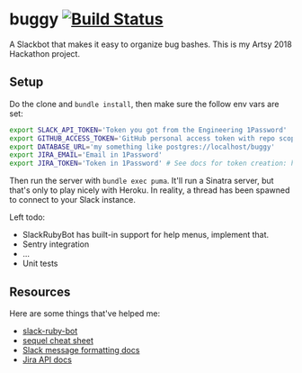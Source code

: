 # buggy [![Build Status](https://travis-ci.org/ashfurrow/buggy.svg?branch=master)](https://travis-ci.org/ashfurrow/buggy)

A Slackbot that makes it easy to organize bug bashes. This is my Artsy 2018 Hackathon project.

## Setup

Do the clone and `bundle install`, then make sure the follow env vars are set:

```sh
export SLACK_API_TOKEN='Token you got from the Engineering 1Password'
export GITHUB_ACCESS_TOKEN='GitHub personal access token with repo scope'
export DATABASE_URL='my something like postgres://localhost/buggy'
export JIRA_EMAIL='Email in 1Password'
export JIRA_TOKEN='Token in 1Password' # See docs for token creation: https://confluence.atlassian.com/cloud/api-tokens-938839638.html
```

Then run the server with `bundle exec puma`. It'll run a Sinatra server, but that's only to play nicely with Heroku. In reality, a thread has been spawned to connect to your Slack instance.

Left todo:

- SlackRubyBot has built-in support for help menus, implement that.
- Sentry integration
- ...
- Unit tests

## Resources

Here are some things that've helped me:

- [slack-ruby-bot](https://github.com/slack-ruby/slack-ruby-bot)
- [sequel cheat sheet](https://github.com/jeremyevans/sequel/blob/master/doc/cheat_sheet.rdoc)
- [Slack message formatting docs](https://api.slack.com/docs/message-formatting)
- [Jira API docs](https://docs.atlassian.com/software/jira/docs/api/REST/7.12.3/#api/2/search-search)
